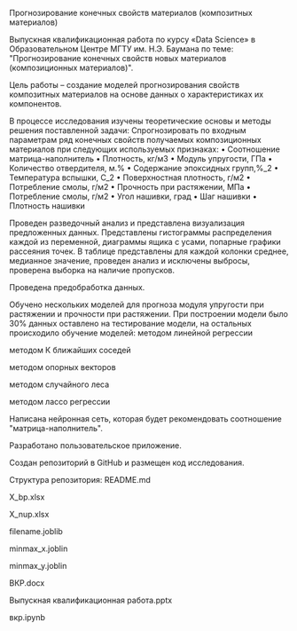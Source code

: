 Прогнозирование конечных свойств материалов (композитных материалов)

Выпускная квалификационная работа по курсу «Data Science» в Образовательном Центре МГТУ им. Н.Э. Баумана по теме: "Прогнозирование конечных свойств новых материалов (композиционных материалов)".

Цель работы – создание моделей прогнозирования свойств композитных материалов на основе данных о характеристиках их компонентов.

В процессе исследования изучены теоретические основы и методы решения поставленной задачи: Спрогнозировать по входным параметрам ряд конечных свойств получаемых композиционных материалов при следующих используемых признаках:
•	Соотношение матрица-наполнитель
•	Плотность, кг/м3
•	Модуль упругости, ГПа
•	Количество отвердителя, м.%
•	Содержание эпоксидных групп,%_2
•	Температура вспышки, С_2
•	Поверхностная плотность, г/м2
•	Потребление смолы, г/м2
•	Прочность при растяжении, МПа
•	Потребление смолы, г/м2
•	Угол нашивки, град
•	Шаг нашивки
•	Плотность нашивки

Проведен разведочный анализ и представлена визуализация предложенных данных. Представлены гистограммы распределения каждой из переменной, диаграммы ящика с усами, попарные графики рассеяния точек. В таблице представлены для каждой колонки среднее, медианное значение, проведен анализ и исключены выбросы, проверена выборка на наличие пропусков.

Проведена предобработка данных.

Обучено нескольких моделей для прогноза модуля упругости при растяжении и прочности при растяжении. При построении модели было 30% данных оставлено на тестирование модели, на остальных происходило обучение моделей:
методом линейной регрессии

методом К ближайших соседей

методом опорных векторов

методом случайного леса

методом лассо регрессии

Написана нейронная сеть, которая будет рекомендовать соотношение "матрица-наполнитель".

Разработано пользовательское приложение.

Создан репозиторий в GitHub и размещен код исследования.

Структура репозитория:
README.md

X_bp.xlsx

X_nup.xlsx

filename.joblib

minmax_x.joblin

minmax_y.joblin

ВКР.docx

Выпускная квалификационная работа.pptx

вкр.ipynb
